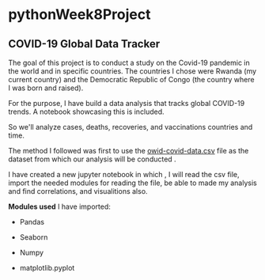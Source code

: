# pythonWeek8Project

## COVID-19 Global Data Tracker


The goal of this project is to conduct a study on the Covid-19 pandemic in the world and in specific countries. The countries I chose were Rwanda (my current country) and the Democratic Republic of Congo (the country where I was born and raised).

For the purpose, I have build a data analysis
that tracks global COVID-19 trends. A notebook showcasing this is included.

So we'll analyze cases, deaths, recoveries, and vaccinations countries and time.

The method I followed was first to use the [owid-covid-data.csv](./owid-covid-data.csv) file as the dataset from which our analysis will be conducted .

I have created a new jupyter notebook in which , I will read the csv file, import the needed modules for reading the file, be able to made my analysis and find correlations, and visualitions also.

**Modules used**
I have imported:

- Pandas

* Seaborn

+ Numpy

- matplotlib.pyplot






